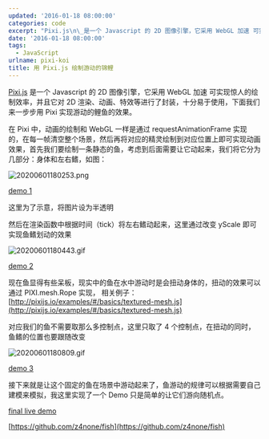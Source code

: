 ```yaml
---
updated: '2016-01-18 08:00:00'
categories: code
excerpt: "Pixi.js\n\_是一个 Javascript 的 2D 图像引擎，它采用 WebGL 加速 可实现惊人的绘制效率，并且它对 2D 渲染、动画、特效等进行了封装，十分易于使用，下面我们来一步步用 Pixi 实现游动的鲤鱼的效果。"
date: '2016-01-18 08:00:00'
tags:
  - JavaScript
urlname: pixi-koi
title: 用 Pixi.js 绘制游动的锦鲤
---
```


[Pixi.js](http://www.pixijs.com/) 是一个 Javascript 的 2D 图像引擎，它采用 WebGL 加速 可实现惊人的绘制效率，并且它对 2D 渲染、动画、特效等进行了封装，十分易于使用，下面我们来一步步用 Pixi 实现游动的鲤鱼的效果。


在 Pixi 中，动画的绘制和 WebGL 一样是通过 requestAnimationFrame 实现的，在每一帧清空整个场景，然后再将对应的精灵绘制到对应位置上即可实现动画效果，首先我们要绘制一条静态的鱼，考虑到后面需要让它动起来，我们将它分为几部分：身体和左右鳍，如图：


![20200601180253.png](https://s.z4none.me/blog/26345ddda40d1dce6e59dfe8d851b8bb.png)


[demo 1](https://g.z4none.me/fish/1.html)


这里为了示意，将图片设为半透明


然后在渲染函数中根据时间（tick）将左右鳍动起来，这里通过改变 yScale 即可实现鱼鳍划动的效果


![20200601180443.gif](https://s.z4none.me/blog/3de6cb3b73f8b653791deff3c23a2f40.gif)


[demo 2](https://g.z4none.me/fish/2.html)


现在鱼显得有些呆板，现实中的鱼在水中游动时是会扭动身体的，扭动的效果可以通过 PIXI.mesh.Rope 实现， 相关例子：[http://pixijs.io/examples/#/basics/textured-mesh.js](http://pixijs.io/examples/#/basics/textured-mesh.js)


对应我们的鱼不需要取那么多控制点，这里只取了 4 个控制点，在扭动的同时，鱼鳍的位置也要跟随改变


![20200601180809.gif](https://s.z4none.me/blog/abe87b1e0a5bbf049db64cca6aa550c6.gif)


[demo 3](https://g.z4none.me/fish/3.html)


接下来就是让这个固定的鱼在场景中游动起来了，鱼游动的规律可以根据需要自己建模来模拟，我这里实现了一个 Demo 只是简单的让它们游向随机点。


[final live demo](https://g.z4none.me/fish/)


[https://github.com/z4none/fish](https://github.com/z4none/fish)

